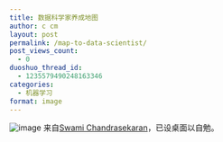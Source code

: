 ```yaml
---
title: 数据科学家养成地图
author: c cm
layout: post
permalink: /map-to-data-scientist/
post_views_count:
  - 0
duoshuo_thread_id:
  - 1235579490248163346
categories:
  - 机器学习
format: image
---
```

![image](http://nirvacana.com/thoughts/wp-content/uploads/2013/07/RoadToDataScientist1-1024x831.png)
来自<a href="http://nirvacana.com/thoughts/becoming-a-data-scientist/" target="_blank">Swami Chandrasekaran</a>，已设桌面以自勉。